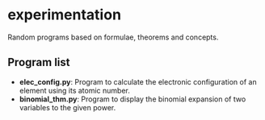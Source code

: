 # experimentation
Random programs based on formulae, theorems and concepts.

## Program list
* **elec_config.py**: Program to calculate the electronic configuration of an element using its atomic number.
* **binomial_thm.py**: Program to display the binomial expansion of two variables to the given power.

